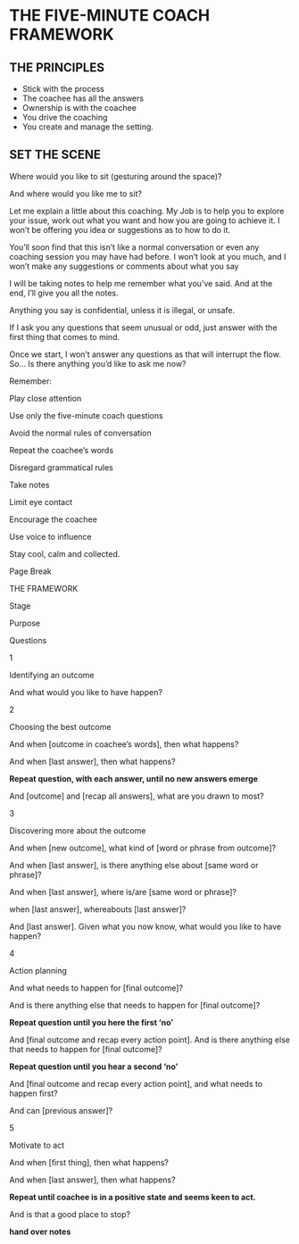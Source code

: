 # THE FIVE-MINUTE COACH FRAMEWORK 

## THE PRINCIPLES 

- Stick with the process 
- The coachee has all the answers 
- Ownership is with the coachee 
- You drive the coaching 
- You create and manage the setting. 

## SET THE SCENE 


Where would you like to sit (gesturing around the space)? 

 

And where would you like me to sit? 

 

Let me explain a little about this coaching. My Job is to help you to explore your issue, work out what you want and how you are going to achieve it. I won’t be offering you idea or suggestions as to how to do it. 

 

You’ll soon find that this isn’t like a normal conversation or even any coaching session you may have had before. I won’t look at you much, and I won’t make any suggestions or comments about what you say 

 

I will be taking notes to help me remember what you’ve said. And at the end, I’ll give you all the notes. 

 

Anything you say is confidential, unless it is illegal, or unsafe. 

 

If I ask you any questions that seem unusual or odd, just answer with the first thing that comes to mind. 

 

Once we start, I won’t answer any questions as that will interrupt the flow. So… Is there anything you’d like to ask me now? 

 

Remember: 

 

Play close attention 

Use only the five-minute coach questions 

Avoid the normal rules of conversation 

Repeat the coachee’s words 

Disregard grammatical rules 

Take notes 

Limit eye contact 

Encourage the coachee 

Use voice to influence 

Stay cool, calm and collected. 

 

Page Break
 

THE FRAMEWORK 

 

Stage 

Purpose 

Questions 

1 

Identifying an outcome 

And what would you like to have happen? 

2 

Choosing the best outcome 

And when [outcome in coachee’s words], then what happens? 

 

And when [last answer], then what happens? 

 

**Repeat question, with each answer, until no new answers emerge** 

 

And [outcome] and [recap all answers], what are you drawn to most? 

3 

Discovering more about the outcome 

And when [new outcome], what kind of [word or phrase from outcome]? 

 

And when [last answer], is there anything else about [same word or phrase]? 

 

And when [last answer], where is/are [same word or phrase]? 

when [last answer], whereabouts [last answer]? 

 

And [last answer]. Given what you now know, what would you like to have happen? 

4 

Action planning 

And what needs to happen for [final outcome]? 

 

And is there anything else that needs to happen for [final outcome]? 

 

**Repeat question until you here the first ‘no’** 

 

And [final outcome and recap every action point]. And is there anything else that needs to happen for [final outcome]? 

 

**Repeat question until you hear a second ‘no’** 

 

And [final outcome and recap every action point], and what needs to happen first? 

 

And can [previous answer]? 

5 

Motivate to act 

And when [first thing], then what happens? 

And when [last answer], then what happens? 

 

**Repeat until coachee is in a positive state and seems keen to act.** 

 

And is that a good place to stop? 

 

**hand over notes** 

 
